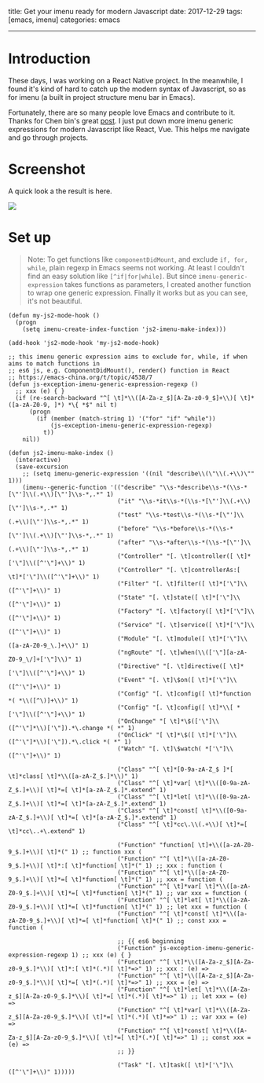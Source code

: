 title: Get your imenu ready for modern Javascript
date: 2017-12-29
tags: [emacs, imenu]
categories: emacs

---

# Introduction

These days, I was working on a React Native project. In the meanwhile, I found it's kind of hard to catch up the modern syntax of Javascript, so as for imenu (a built in project structure menu bar in Emacs).

Fortunately, there are so many people love Emacs and contribute to it. Thanks for Chen bin's great [post](http://blog.binchen.org/posts/why-emacs-is-better-editor-part-two.html). I just put down more imenu generic expressions for modern Javascript like React, Vue. This helps me navigate and go through projects.

<!--more-->

# Screenshot

A quick look a the result is here.

![](https://ws1.sinaimg.cn/large/006tKfTcgy1fmy5k692izj31co1bwwpm.jpg)

# Set up

> Note: To get functions like `componentDidMount`, and exclude `if, for, while`, plain regexp in Emacs seems not working. At least I couldn't find an easy solution like `[^if|for|while]`. But since `imenu-generic-expression` takes functions as parameters, I created another function to wrap one generic expression. Finally it works but as you can see, it's not beautiful.

```emacs-lisp
(defun my-js2-mode-hook ()
  (progn
    (setq imenu-create-index-function 'js2-imenu-make-index)))

(add-hook 'js2-mode-hook 'my-js2-mode-hook)

;; this imenu generic expression aims to exclude for, while, if when aims to match functions in
;; es6 js, e.g. ComponentDidMount(), render() function in React
;; https://emacs-china.org/t/topic/4538/7
(defun js-exception-imenu-generic-expression-regexp ()
  ;; xxx (e) { }
  (if (re-search-backward "^[ \t]*\\([A-Za-z_$][A-Za-z0-9_$]+\\)[ \t]*([a-zA-Z0-9, ]*) *\{ *$" nil t)
      (progn
        (if (member (match-string 1) '("for" "if" "while"))
            (js-exception-imenu-generic-expression-regexp)
          t))
    nil))

(defun js2-imenu-make-index ()
  (interactive)
  (save-excursion
    ;; (setq imenu-generic-expression '((nil "describe\\(\"\\(.+\\)\"" 1)))
    (imenu--generic-function '(("describe" "\\s-*describe\\s-*(\\s-*[\"']\\(.+\\)[\"']\\s-*,.*" 1)
                               ("it" "\\s-*it\\s-*(\\s-*[\"']\\(.+\\)[\"']\\s-*,.*" 1)
                               ("test" "\\s-*test\\s-*(\\s-*[\"']\\(.+\\)[\"']\\s-*,.*" 1)
                               ("before" "\\s-*before\\s-*(\\s-*[\"']\\(.+\\)[\"']\\s-*,.*" 1)
                               ("after" "\\s-*after\\s-*(\\s-*[\"']\\(.+\\)[\"']\\s-*,.*" 1)
                               ("Controller" "[. \t]controller([ \t]*['\"]\\([^'\"]+\\)" 1)
                               ("Controller" "[. \t]controllerAs:[ \t]*['\"]\\([^'\"]+\\)" 1)
                               ("Filter" "[. \t]filter([ \t]*['\"]\\([^'\"]+\\)" 1)
                               ("State" "[. \t]state([ \t]*['\"]\\([^'\"]+\\)" 1)
                               ("Factory" "[. \t]factory([ \t]*['\"]\\([^'\"]+\\)" 1)
                               ("Service" "[. \t]service([ \t]*['\"]\\([^'\"]+\\)" 1)
                               ("Module" "[. \t]module([ \t]*['\"]\\([a-zA-Z0-9_\.]+\\)" 1)
                               ("ngRoute" "[. \t]when(\\(['\"][a-zA-Z0-9_\/]+['\"]\\)" 1)
                               ("Directive" "[. \t]directive([ \t]*['\"]\\([^'\"]+\\)" 1)
                               ("Event" "[. \t]\$on([ \t]*['\"]\\([^'\"]+\\)" 1)
                               ("Config" "[. \t]config([ \t]*function *( *\\([^\)]+\\)" 1)
                               ("Config" "[. \t]config([ \t]*\\[ *['\"]\\([^'\"]+\\)" 1)
                               ("OnChange" "[ \t]*\$(['\"]\\([^'\"]*\\)['\"]).*\.change *( *" 1)
                               ("OnClick" "[ \t]*\$([ \t]*['\"]\\([^'\"]*\\)['\"]).*\.click *( *" 1)
                               ("Watch" "[. \t]\$watch( *['\"]\\([^'\"]+\\)" 1)

                               ("Class" "^[ \t]*[0-9a-zA-Z_$ ]*[ \t]*class[ \t]*\\([a-zA-Z_$.]*\\)" 1)
                               ("Class" "^[ \t]*var[ \t]*\\([0-9a-zA-Z_$.]+\\)[ \t]*=[ \t]*[a-zA-Z_$.]*.extend" 1)
                               ("Class" "^[ \t]*let[ \t]*\\([0-9a-zA-Z_$.]+\\)[ \t]*=[ \t]*[a-zA-Z_$.]*.extend" 1)
                               ("Class" "^[ \t]*const[ \t]*\\([0-9a-zA-Z_$.]+\\)[ \t]*=[ \t]*[a-zA-Z_$.]*.extend" 1)
                               ("Class" "^[ \t]*cc\.\\(.+\\)[ \t]*=[ \t]*cc\..+\.extend" 1)

                               ("Function" "function[ \t]+\\([a-zA-Z0-9_$.]+\\)[ \t]*(" 1) ;; function xxx (
                               ("Function" "^[ \t]*\\([a-zA-Z0-9_$.]+\\)[ \t]*:[ \t]*function[ \t]*(" 1) ;; xxx : function (
                               ("Function" "^[ \t]*\\([a-zA-Z0-9_$.]+\\)[ \t]*=[ \t]*function[ \t]*(" 1) ;; xxx = function (
                               ("Function" "^[ \t]*var[ \t]*\\([a-zA-Z0-9_$.]+\\)[ \t]*=[ \t]*function[ \t]*(" 1) ;; var xxx = function (
                               ("Function" "^[ \t]*let[ \t]*\\([a-zA-Z0-9_$.]+\\)[ \t]*=[ \t]*function[ \t]*(" 1) ;; let xxx = function (
                               ("Function" "^[ \t]*const[ \t]*\\([a-zA-Z0-9_$.]+\\)[ \t]*=[ \t]*function[ \t]*(" 1) ;; const xxx = function (

                               ;; {{ es6 beginning
                               ("Function" js-exception-imenu-generic-expression-regexp 1) ;; xxx (e) { }
                               ("Function" "^[ \t]*\\([A-Za-z_$][A-Za-z0-9_$.]*\\)[ \t]*:[ \t]*(.*)[ \t]*=>" 1) ;; xxx : (e) =>
                               ("Function" "^[ \t]*\\([A-Za-z_$][A-Za-z0-9_$.]*\\)[ \t]*=[ \t]*(.*)[ \t]*=>" 1) ;; xxx = (e) =>
                               ("Function" "^[ \t]*let[ \t]*\\([A-Za-z_$][A-Za-z0-9_$.]*\\)[ \t]*=[ \t]*(.*)[ \t]*=>" 1) ;; let xxx = (e) =>
                               ("Function" "^[ \t]*var[ \t]*\\([A-Za-z_$][A-Za-z0-9_$.]*\\)[ \t]*=[ \t]*(.*)[ \t]*=>" 1) ;; var xxx = (e) =>
                               ("Function" "^[ \t]*const[ \t]*\\([A-Za-z_$][A-Za-z0-9_$.]*\\)[ \t]*=[ \t]*(.*)[ \t]*=>" 1) ;; const xxx = (e) =>
                               ;; }}

                               ("Task" "[. \t]task([ \t]*['\"]\\([^'\"]+\\)" 1)))))
```
